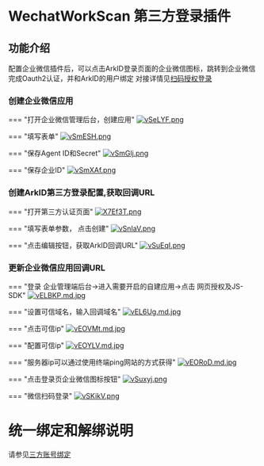 # WechatWorkScan 第三方登录插件

## 功能介绍
配置企业微信插件后，可以点击ArkID登录页面的企业微信图标，跳转到企业微信完成Oauth2认证，并和ArkID的用户绑定
对接详情见[扫码授权登录](https://developer.work.weixin.qq.com/document/path/91025)

### 创建企业微信应用

=== "打开企业微信管理后台，创建应用"
    [![vSeLYF.png](https://s1.ax1x.com/2022/07/26/vSeLYF.png)](https://imgtu.com/i/vSeLYF)

=== "填写表单"
    [![vSmESH.png](https://s1.ax1x.com/2022/07/26/vSmESH.png)](https://imgtu.com/i/vSmESH)

=== "保存Agent ID和Secret"
    [![vSmGlj.png](https://s1.ax1x.com/2022/07/26/vSmGlj.png)](https://imgtu.com/i/vSmGlj)

=== "保存企业ID"
    [![vSmXAf.png](https://s1.ax1x.com/2022/07/26/vSmXAf.png)](https://imgtu.com/i/vSmXAf)

### 创建ArkID第三方登录配置,获取回调URL

=== "打开第三方认证页面"
    [![X7Ef3T.png](https://s1.ax1x.com/2022/06/16/X7Ef3T.png)](https://imgtu.com/i/X7Ef3T)

=== "填写表单参数， 点击创建"
    [![vSnIaV.png](https://s1.ax1x.com/2022/07/26/vSnIaV.png)](https://imgtu.com/i/vSnIaV)

=== "点击编辑按钮，获取ArkID回调URL"
    [![vSuEqI.png](https://s1.ax1x.com/2022/07/26/vSuEqI.png)](https://imgtu.com/i/vSuEqI)

### 更新企业微信应用回调URL

=== "登录 企业管理端后台->进入需要开启的自建应用->点击 网页授权及JS-SDK"
    [![vELBKP.md.jpg](https://s1.ax1x.com/2022/08/02/vELBKP.md.jpg)](https://imgtu.com/i/vELBKP)

=== "设置可信域名，输入回调域名"
    [![vEL6Ug.md.jpg](https://s1.ax1x.com/2022/08/02/vEL6Ug.md.jpg)](https://imgtu.com/i/vEL6Ug)

=== "点击可信ip"
    [![vEOVMt.md.jpg](https://s1.ax1x.com/2022/08/02/vEOVMt.md.jpg)](https://imgtu.com/i/vEOVMt)

=== "配置可信ip"
    [![vEOYLV.md.jpg](https://s1.ax1x.com/2022/08/02/vEOYLV.md.jpg)](https://imgtu.com/i/vEOYLV)

=== "服务器ip可以通过使用终端ping网站的方式获得"
    [![vEORoD.md.jpg](https://s1.ax1x.com/2022/08/02/vEORoD.md.jpg)](https://imgtu.com/i/vEORoD)

=== "点击登录页企业微信图标按钮"
    [![vSuxyj.png](https://s1.ax1x.com/2022/07/26/vSuxyj.png)](https://imgtu.com/i/vSuxyj)

=== "微信扫码登录"
    [![vSKikV.png](https://s1.ax1x.com/2022/07/26/vSKikV.png)](https://imgtu.com/i/vSKikV)

# 统一绑定和解绑说明
请参见[三方账号绑定](/%20%20%20用户指南/用户手册/%20普通用户/认证管理/三方账号绑定/)
